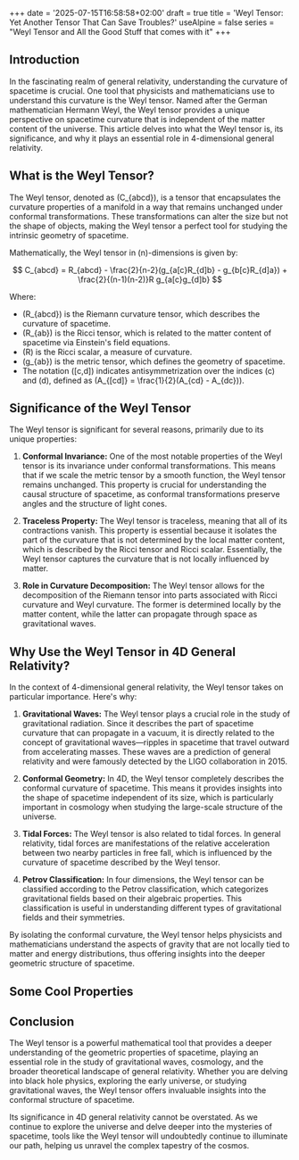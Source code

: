 +++
date = '2025-07-15T16:58:58+02:00'
draft = true
title = 'Weyl Tensor: Yet Another Tensor That Can Save Troubles?'
useAlpine = false
series = "Weyl Tensor and All the Good Stuff that comes with it"
+++

## Introduction

In the fascinating realm of general relativity, understanding the curvature of spacetime is crucial. One tool that physicists and mathematicians use to understand this curvature is the Weyl tensor. Named after the German mathematician Hermann Weyl, the Weyl tensor provides a unique perspective on spacetime curvature that is independent of the matter content of the universe. This article delves into what the Weyl tensor is, its significance, and why it plays an essential role in 4-dimensional general relativity.

## What is the Weyl Tensor?

The Weyl tensor, denoted as \(C_{abcd}\), is a tensor that encapsulates the curvature properties of a manifold in a way that remains unchanged under conformal transformations. These transformations can alter the size but not the shape of objects, making the Weyl tensor a perfect tool for studying the intrinsic geometry of spacetime.

Mathematically, the Weyl tensor in \(n\)-dimensions is given by:

$$
C_{abcd} = R_{abcd} - \frac{2}{n-2}(g_{a[c}R_{d]b} - g_{b[c}R_{d]a}) + \frac{2}{(n-1)(n-2)}R g_{a[c}g_{d]b}
$$

Where:
- \(R_{abcd}\) is the Riemann curvature tensor, which describes the curvature of spacetime.
- \(R_{ab}\) is the Ricci tensor, which is related to the matter content of spacetime via Einstein's field equations.
- \(R\) is the Ricci scalar, a measure of curvature.
- \(g_{ab}\) is the metric tensor, which defines the geometry of spacetime.
- The notation \([c,d]\) indicates antisymmetrization over the indices \(c\) and \(d\), defined as \(A_{[cd]} = \frac{1}{2}(A_{cd} - A_{dc})\).

## Significance of the Weyl Tensor

The Weyl tensor is significant for several reasons, primarily due to its unique properties:

1. **Conformal Invariance:** One of the most notable properties of the Weyl tensor is its invariance under conformal transformations. This means that if we scale the metric tensor by a smooth function, the Weyl tensor remains unchanged. This property is crucial for understanding the causal structure of spacetime, as conformal transformations preserve angles and the structure of light cones.

2. **Traceless Property:** The Weyl tensor is traceless, meaning that all of its contractions vanish. This property is essential because it isolates the part of the curvature that is not determined by the local matter content, which is described by the Ricci tensor and Ricci scalar. Essentially, the Weyl tensor captures the curvature that is not locally influenced by matter.

3. **Role in Curvature Decomposition:** The Weyl tensor allows for the decomposition of the Riemann tensor into parts associated with Ricci curvature and Weyl curvature. The former is determined locally by the matter content, while the latter can propagate through space as gravitational waves.

## Why Use the Weyl Tensor in 4D General Relativity?

In the context of 4-dimensional general relativity, the Weyl tensor takes on particular importance. Here's why:

1. **Gravitational Waves:** The Weyl tensor plays a crucial role in the study of gravitational radiation. Since it describes the part of spacetime curvature that can propagate in a vacuum, it is directly related to the concept of gravitational waves—ripples in spacetime that travel outward from accelerating masses. These waves are a prediction of general relativity and were famously detected by the LIGO collaboration in 2015.

2. **Conformal Geometry:** In 4D, the Weyl tensor completely describes the conformal curvature of spacetime. This means it provides insights into the shape of spacetime independent of its size, which is particularly important in cosmology when studying the large-scale structure of the universe.

3. **Tidal Forces:** The Weyl tensor is also related to tidal forces. In general relativity, tidal forces are manifestations of the relative acceleration between two nearby particles in free fall, which is influenced by the curvature of spacetime described by the Weyl tensor.

4. **Petrov Classification:** In four dimensions, the Weyl tensor can be classified according to the Petrov classification, which categorizes gravitational fields based on their algebraic properties. This classification is useful in understanding different types of gravitational fields and their symmetries.

By isolating the conformal curvature, the Weyl tensor helps physicists and mathematicians understand the aspects of gravity that are not locally tied to matter and energy distributions, thus offering insights into the deeper geometric structure of spacetime.

## Some Cool Properties

## Conclusion

The Weyl tensor is a powerful mathematical tool that provides a deeper understanding of the geometric properties of spacetime, playing an essential role in the study of gravitational waves, cosmology, and the broader theoretical landscape of general relativity. Whether you are delving into black hole physics, exploring the early universe, or studying gravitational waves, the Weyl tensor offers invaluable insights into the conformal structure of spacetime.

Its significance in 4D general relativity cannot be overstated. As we continue to explore the universe and delve deeper into the mysteries of spacetime, tools like the Weyl tensor will undoubtedly continue to illuminate our path, helping us unravel the complex tapestry of the cosmos.
